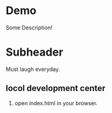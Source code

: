 # Demo 

Some Description!

# Subheader



Must laugh everyday.


## locol development center

1. open index.html in your browser.